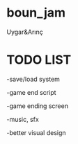 # boun_jam
 Uygar&Arınç

# TODO LIST
 -save/load system
 
 -game end script
 
 -game ending screen
 
 -music, sfx
 
 -better visual design
